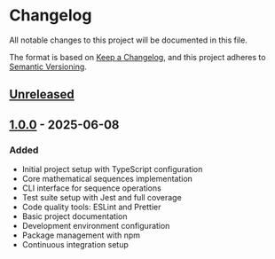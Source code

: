 # Changelog

All notable changes to this project will be documented in this file.

The format is based on [Keep a Changelog](https://keepachangelog.com/en/1.0.0/),
and this project adheres to [Semantic Versioning](https://semver.org/spec/v2.0.0.html).

## [Unreleased]

## [1.0.0] - 2025-06-08

### Added

- Initial project setup with TypeScript configuration
- Core mathematical sequences implementation
- CLI interface for sequence operations
- Test suite setup with Jest and full coverage
- Code quality tools: ESLint and Prettier
- Basic project documentation
- Development environment configuration
- Package management with npm
- Continuous integration setup

[Unreleased]: https://github.com/johndoe/sequences/compare/v1.0.0...HEAD

[1.0.0]: https://github.com/johndoe/sequences/releases/tag/v1.0.0
